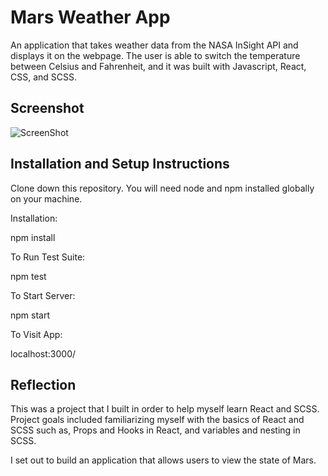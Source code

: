 # Mars Weather App

An application that takes weather data from the NASA InSight API and displays it on the webpage. The user is able to switch the temperature between Celsius and Fahrenheit, and it was built with Javascript, React, CSS, and SCSS.

## Screenshot

  ![ScreenShot](Screenshot(81))

## Installation and Setup Instructions

Clone down this repository. You will need node and npm installed globally on your machine.

Installation:

npm install

To Run Test Suite:

npm test

To Start Server:

npm start

To Visit App:

localhost:3000/

## Reflection

This was a project that I built in order to help myself learn React and SCSS. Project goals included familiarizing myself with the basics of React and SCSS such as, Props and Hooks in React, and variables and nesting in SCSS.

I set out to build an application that allows users to view the state of Mars.
